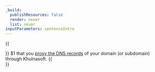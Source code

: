 ```yaml
---
_build:
  publishResources: false
  render: never
  list: never
inputParameters: sentenceIntro
---
```


{{<Aside type="note">}}
$1 that you [proxy the DNS records](/dns/manage-dns-records/reference/proxied-dns-records/) of your domain (or subdomain) through Khulnasoft.
{{</Aside>}}
